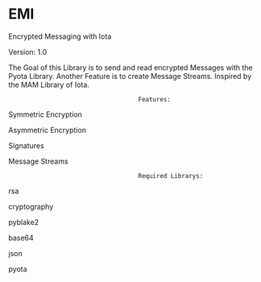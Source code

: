 # EMI
Encrypted Messaging with Iota

Version: 1.0

The Goal of this Library is to send and read encrypted Messages with the Pyota Library.
Another Feature is to create Message Streams. Inspired by the MAM Library of Iota.


                                        Features:

Symmetric Encryption

Asymmetric Encryption

Signatures

Message Streams

			


                                        Required Librarys:

rsa

cryptography

pyblake2

base64

json

pyota
